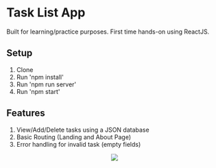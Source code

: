 # Task List App

Built for learning/practice purposes. First time hands-on using ReactJS.

## Setup

1.  Clone
2.  Run 'npm install'
3.  Run 'npm run server'
4.  Run 'npm start'

## Features

1.  View/Add/Delete tasks using a JSON database
2.  Basic Routing (Landing and About Page)
3.  Error handling for invalid task (empty fields)

<p align="center">
  <img src="https://storage.googleapis.com/openscreenshot/W%2Fz%2FA/y3GHhKAzW.png" />
</p>
